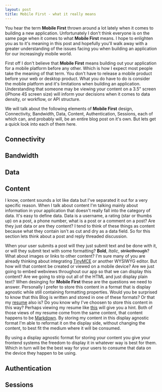 ```yaml
---
layout: post
title: Mobile First - what it really means
---
```


You hear the term **Mobile First** thrown around a lot lately when it comes to building a new application.  Unfortunately I don't think everyone is on the same page when it comes to what **Mobile First** means.  I hope to enlighten you as to it's meaning in this post and hopefully you'll walk away with a greater understanding of the issues facing you when building an application for our increasingly mobile world.

First off I don't believe that **Mobile First** means building out your application for a mobile platform before any other.  Which is how I expect most people take the meaning of that term.  You don't have to release a mobile product before your web or desktop product.  What you do have to do is consider the mobile platform and it's limitations when building an application.  Understanding that someone may be viewing your content on a 3.5" screen (iPhone 4S screen size) will inform your decisions when it comes to data density, or workflow, or API structure.

We will talk about the following elements of **Mobile First** design, Connectivity, Bandwidth, Data, Content, Authentication, Sessions, each of which can, and probably will, be an entire blog post on it's own.  But lets get a quick look into each of them here.

## Connectivity

## Bandwidth

## Data

## Content

I know, content sounds a lot like data but I've separated it out for a very specific reason.  When I talk about content I'm talking mainly about information in your application that doesn't really fall into the category of data.  It's easy to define data.  Data is a username, a rating (star or thumbs up) on a post, a phone number, what is a post or a comment on a post?  Are they just data or are they content?  I tend to think of these things as content because what they contain isn't as cut and dry as a data field.  So for this section lets think about a post and reply threaded discussion.

When your user submits a post will they just submit text and be done with it, or will they submit text with some formatting?  **Bold**, *Italic*, ~~strikethrough~~?  What about images or links to other content?  I'm sure many of you are already thinking about integrating [TinyMCE](http://www.tinymce.com/) or another WYSIWYG editor.  But how will that content be created or viewed on a mobile device?  Are we just going to embed webviews throughout our app so that we can display this content?  Are we going to strip out all of the HTML and just display plain text?  When desinging for **Mobile First** these are the questions we need to answer.  Personally I prefer to store this content in a format that is display agnostic while still containing formatting properties.  Would you be surprised to know that this Blog is written and stored in one of these formats?  Or that my [resume](/resume) also is?  Do you know why I've choosen to store this content in this way?  Perhaps viewing my resume like [this](/resume.html) will give you a hint.  Both of those views of my resume come from the same content, that content happens to be [Markdown](http://daringfireball.net/projects/markdown/).  By storing my content in this display agnostic format I'm able to reformat it on the display side, without changing the content, to best fit the medium where it will be consumed.

By using a display agnostic format for storing your content you give your frontend systems the freedom to display it in whatever way is best for them.  Which in turn will be the best way for your users to consume that data on the device they happen to be using.

## Authentication

## Sessions
